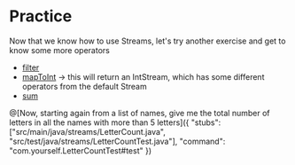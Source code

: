 # Practice
Now that we know how to use Streams, let's try another exercise and get to know some more operators
 * [filter](https://docs.oracle.com/javase/8/docs/api/java/util/stream/Stream.html#filter-java.util.function.Predicate-)
 * [mapToInt](https://docs.oracle.com/javase/8/docs/api/java/util/stream/Stream.html#mapToInt-java.util.function.ToIntFunction-) → this will return an IntStream, which has some different operators from the default Stream
 * [sum](https://docs.oracle.com/javase/8/docs/api/java/util/stream/IntStream.html#sum--)

@[Now, starting again from a list of names, give me the total number of letters in all the names with more than 5 letters]({
    "stubs": ["src/main/java/streams/LetterCount.java", "src/test/java/streams/LetterCountTest.java"],
    "command": "com.yourself.LetterCountTest#test"
})
